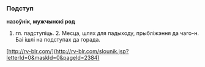 ### Подступ
**назоўнік, мужчынскі род**

1. гл. падступіць. 2. Месца, шлях для падыходу, прыбліжэння да чаго-н. Баі ішлі на подступах да горада.

<a rel="author">[http://rv-blr.com/](http://rv-blr.com/slounik.jsp?letterId=0&maskId=0&pageId=2384)</a>
